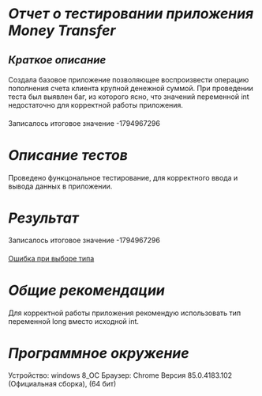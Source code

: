 # *Отчет о тестировании приложения Money Transfer*
## *Краткое описание*
####
Создала базовое приложение позволяющее воспроизвести операцию пополнения счета клиента крупной денежной суммой. При проведении теста был выявлен баг, из которого ясно, что значений переменной int недостаточно для корректной работы приложения.
####
 Записалось итоговое значение -1794967296
# *Описание тестов*
#### 
 Проведено функцональное тестирование, для корректного ввода и вывода данных в приложении.
# *Результат*
####
 Записалось итоговое значение -1794967296
####
 [Ошибка при выборе типа](https://github.com/Tatachel74/Task2.1/issues/1)
# *Общие рекомендации*
####
Для корректной работы приложения рекомендую использовать тип переменной long вместо исходной int.

# *Программное окружение*
Устройство: windows 8_OC
Браузер: Chrome Версия 85.0.4183.102 (Официальная сборка), (64 бит)



